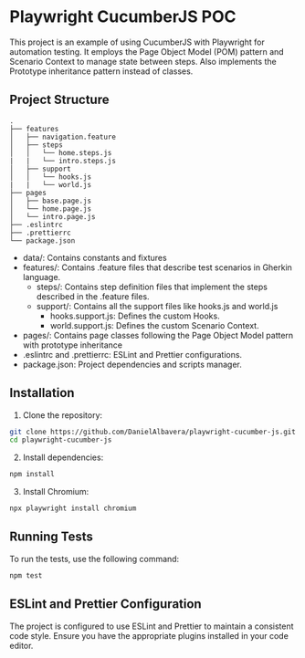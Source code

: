 # Playwright CucumberJS POC

This project is an example of using CucumberJS with Playwright for automation testing. It employs the Page Object Model (POM) pattern and Scenario Context to manage state between steps.
Also implements the Prototype inheritance pattern instead of classes.

## Project Structure

```plaintext
.
├── features
│   ├── navigation.feature
│   ├── steps
│   │   └── home.steps.js
|   |   └── intro.steps.js
│   ├── support
│   │   └── hooks.js
|   |   └── world.js
├── pages
│   ├── base.page.js
│   └── home.page.js
│   └── intro.page.js
├── .eslintrc
├── .prettierrc
└── package.json
```

- data/: Contains constants and fixtures
- features/: Contains .feature files that describe test scenarios in Gherkin language.
  - steps/: Contains step definition files that implement the steps described in the .feature files.
  - support/: Contains all the support files like hooks.js and world.js
    - hooks.support.js: Defines the custom Hooks.
    - world.support.js: Defines the custom Scenario Context.
- pages/: Contains page classes following the Page Object Model pattern with prototype inheritance
- .eslintrc and .prettierrc: ESLint and Prettier configurations.
- package.json: Project dependencies and scripts manager.

## Installation

1. Clone the repository:

```bash
git clone https://github.com/DanielAlbavera/playwright-cucumber-js.git
cd playwright-cucumber-js
```

2. Install dependencies:

```bash
npm install
```

3. Install Chromium:

```bash
npx playwright install chromium
```

## Running Tests

To run the tests, use the following command:

```bash
npm test
```

## ESLint and Prettier Configuration

The project is configured to use ESLint and Prettier to maintain a consistent code style. Ensure you have the appropriate plugins installed in your code editor.
